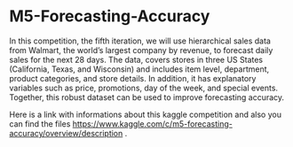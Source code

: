# M5-Forecasting-Accuracy 
  In this competition, the fifth iteration, we will use hierarchical sales data from Walmart, the world’s largest company by revenue, to forecast daily sales for the next 28 days. The data, covers stores in three US States (California, Texas, and Wisconsin) and includes item level, department, product categories, and store details. In addition, it has explanatory variables such as price, promotions, day of the week, and special events. Together, this robust dataset can be used to improve forecasting accuracy.
    

Here is a link with informations about this kaggle competition and also you can find the files https://www.kaggle.com/c/m5-forecasting-accuracy/overview/description .


